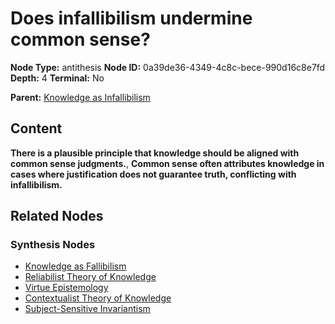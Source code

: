 # Does infallibilism undermine common sense?

**Node Type:** antithesis
**Node ID:** 0a39de36-4349-4c8c-bece-990d16c8e7fd
**Depth:** 4
**Terminal:** No

**Parent:** [Knowledge as Infallibilism](knowledge-as-infallibilism-synthesis-2d89776c-027c-4443-b2cb-5954fd30d686.md)

## Content

**There is a plausible principle that knowledge should be aligned with common sense judgments.**, **Common sense often attributes knowledge in cases where justification does not guarantee truth, conflicting with infallibilism.**

## Related Nodes

### Synthesis Nodes

- [Knowledge as Fallibilism](knowledge-as-fallibilism-synthesis-dc61abc3-48b6-4e73-80e3-23725a44838b.md)
- [Reliabilist Theory of Knowledge](reliabilist-theory-of-knowledge-synthesis-6dfe5eba-c7e9-45e3-811c-43515daf90d7.md)
- [Virtue Epistemology](virtue-epistemology-synthesis-959c3239-437d-4d1d-84d7-d87f20f743e3.md)
- [Contextualist Theory of Knowledge](contextualist-theory-of-knowledge-synthesis-630fa4ba-c19b-4db5-a826-d617d23c0818.md)
- [Subject-Sensitive Invariantism](subject-sensitive-invariantism-synthesis-01b76342-86f4-4557-a044-503fe6f74c57.md)
